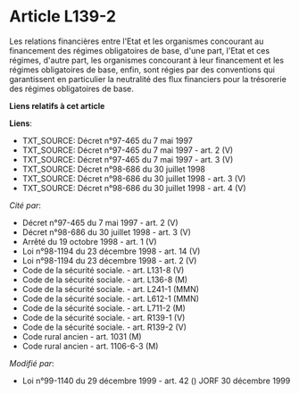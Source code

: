 # Article L139-2

Les relations financières entre l'Etat et les organismes concourant au financement des régimes obligatoires de base, d'une
part, l'Etat et ces régimes, d'autre part, les organismes concourant à leur financement et les régimes obligatoires de base,
enfin, sont régies par des conventions qui garantissent en particulier la neutralité des flux financiers pour la trésorerie
des régimes obligatoires de base.

**Liens relatifs à cet article**

**Liens**:

  - TXT_SOURCE: Décret n°97-465 du 7 mai 1997
  - TXT_SOURCE: Décret n°97-465 du 7 mai 1997 - art. 2 (V)
  - TXT_SOURCE: Décret n°97-465 du 7 mai 1997 - art. 3 (V)
  - TXT_SOURCE: Décret n°98-686 du 30 juillet 1998
  - TXT_SOURCE: Décret n°98-686 du 30 juillet 1998 - art. 3 (V)
  - TXT_SOURCE: Décret n°98-686 du 30 juillet 1998 - art. 4 (V)

_Cité par_:

  - Décret n°97-465 du 7 mai 1997 - art. 2 (V)
  - Décret n°98-686 du 30 juillet 1998 - art. 3 (V)
  - Arrêté du 19 octobre 1998 - art. 1 (V)
  - Loi n°98-1194 du 23 décembre 1998 - art. 14 (V)
  - Loi n°98-1194 du 23 décembre 1998 - art. 2 (V)
  - Code de la sécurité sociale. - art. L131-8 (V)
  - Code de la sécurité sociale. - art. L136-8 (M)
  - Code de la sécurité sociale. - art. L241-1 (MMN)
  - Code de la sécurité sociale. - art. L612-1 (MMN)
  - Code de la sécurité sociale. - art. L711-2 (M)
  - Code de la sécurité sociale. - art. R139-1 (V)
  - Code de la sécurité sociale. - art. R139-2 (V)
  - Code rural ancien - art. 1031 (M)
  - Code rural ancien - art. 1106-6-3 (M)

_Modifié par_:

  - Loi n°99-1140 du 29 décembre 1999 - art. 42 () JORF 30 décembre 1999
